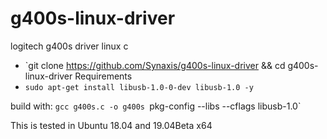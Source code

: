 # g400s-linux-driver
logitech g400s driver linux c 

* `git clone https://github.com/Synaxis/g400s-linux-driver && cd g400s-linux-driver
Requirements
*  `sudo apt-get install libusb-1.0-0-dev libusb-1.0 -y `

build with: 
 `gcc g400s.c -o g400s `pkg-config --libs --cflags libusb-1.0`

This is tested in Ubuntu 18.04 and 19.04Beta x64
